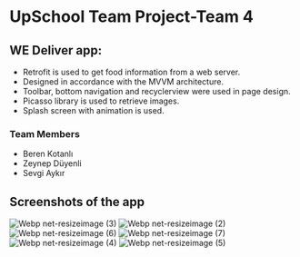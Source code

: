 # UpSchool Team Project-Team 4
## WE Deliver app:
* Retrofit is used to get food information from a web server.
* Designed in accordance with the MVVM architecture.
* Toolbar, bottom navigation and recyclerview were used in page design.
* Picasso library is used to retrieve images.
* Splash screen with animation is used.
### Team Members
* Beren Kotanlı
* Zeynep Düyenli
* Sevgi Aykır
## Screenshots of the app 
![Webp net-resizeimage (3)](https://user-images.githubusercontent.com/43938354/120192182-8a029100-c223-11eb-85c5-b78ee88ea26d.png)
![Webp net-resizeimage (2)](https://user-images.githubusercontent.com/43938354/120192198-8c64eb00-c223-11eb-8793-28ab56aa1622.png)
![Webp net-resizeimage (6)](https://user-images.githubusercontent.com/43938354/120192214-91c23580-c223-11eb-883f-aab04fca2a47.png)
![Webp net-resizeimage (7)](https://user-images.githubusercontent.com/43938354/120192233-9555bc80-c223-11eb-9b7a-7df05d918f9a.png)
![Webp net-resizeimage (4)](https://user-images.githubusercontent.com/43938354/120192262-9edf2480-c223-11eb-9355-e47ca1cbe855.png)
![Webp net-resizeimage (5)](https://user-images.githubusercontent.com/43938354/120192266-a0a8e800-c223-11eb-8a13-e70f2dce518f.png)
